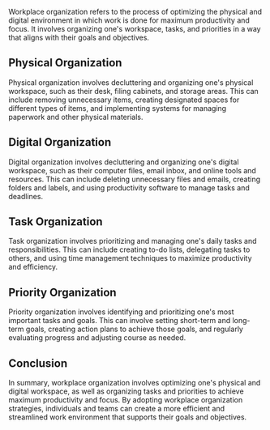 
Workplace organization refers to the process of optimizing the physical and digital environment in which work is done for maximum productivity and focus. It involves organizing one's workspace, tasks, and priorities in a way that aligns with their goals and objectives.

Physical Organization
---------------------

Physical organization involves decluttering and organizing one's physical workspace, such as their desk, filing cabinets, and storage areas. This can include removing unnecessary items, creating designated spaces for different types of items, and implementing systems for managing paperwork and other physical materials.

Digital Organization
--------------------

Digital organization involves decluttering and organizing one's digital workspace, such as their computer files, email inbox, and online tools and resources. This can include deleting unnecessary files and emails, creating folders and labels, and using productivity software to manage tasks and deadlines.

Task Organization
-----------------

Task organization involves prioritizing and managing one's daily tasks and responsibilities. This can include creating to-do lists, delegating tasks to others, and using time management techniques to maximize productivity and efficiency.

Priority Organization
---------------------

Priority organization involves identifying and prioritizing one's most important tasks and goals. This can involve setting short-term and long-term goals, creating action plans to achieve those goals, and regularly evaluating progress and adjusting course as needed.

Conclusion
----------

In summary, workplace organization involves optimizing one's physical and digital workspace, as well as organizing tasks and priorities to achieve maximum productivity and focus. By adopting workplace organization strategies, individuals and teams can create a more efficient and streamlined work environment that supports their goals and objectives.
